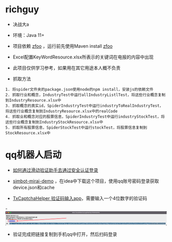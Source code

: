 # richguy

- 决战大a

- 环境：Java 11+

- 项目依赖 [zfoo](https://github.com/zfoo-project/zfoo) ，运行前先使用Maven install [zfoo](https://github.com/zfoo-project/zfoo)

- Excel配置KeyWordResource.xlsx所表示的关键词在电报的内容中出现


- 此项目仅供学习参考，如果用在其它用途本人概不负责

- 抓取方法

```
1. 将spider文件夹的package.json使用node的npm install，安装js的依赖文件
2. 抓取行业和概念，IndustryTest中运行allIndustryListlTest，将这些行业概念复制到IndustryResource.xlsx中
3. 抓取概念的真实id，SpiderIndustryTest中运行industryToRealIndustryTest，将这些行业概念复制到IndustryResource.xlsx中的realCode
4. 抓取业和概念对应的股票信息，SpiderIndustryTest中运行industryStockTest，将这些行业概念复制到IndustryStockResource.xlsx中
5. 抓取所有股票信息，SpiderStockTest中运行stockTest，将股票信息复制到StockResource.xlsx中
```

# qq机器人启动

- [如何通过滑动验证助手去通过安全认证登录](https://blog.csdn.net/qq_41804775/article/details/123988487)

- [simbot-mirai-demo](https://github.com/simple-robot/simbot-mirai-demo) ，在idea中下载这个项目，使用qq账号密码登录获取device.json和cache

- [TxCaptchaHelper 验证码输入app](https://github.com/mzdluo123/TxCaptchaHelper)，需要输入一个4位数字的验证码

-![img.png](img.png)

- 验证完成把链接复制到手机qq中打开，然后扫码登录

